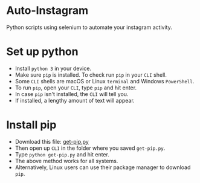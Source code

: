 # Auto-Instagram
Python scripts using selenium to automate your instagram activity.

# Set up python
- Install `python 3` in your device.
- Make sure `pip` is installed. To check run `pip` in your `CLI` shell.
- Some `CLI` shells are macOS or Linux `terminal` and Windows `PowerShell`.
- To run `pip`, open your `CLI`, type `pip` and hit enter.
- In case `pip` isn't installed, the `CLI` will tell you.
- If installed, a lengthy amount of text will appear.

# Install pip
- Download this file: [get-pip.py](https://bootstrap.pypa.io/get-pip.py)
- Then open up `CLI` in the folder where you saved `get-pip.py`.
- Type `python get-pip.py` and hit enter.
- The above method works for all systems.
- Alternatively, Linux users can use their package manager to download `pip`.